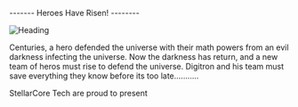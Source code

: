 
------- Heroes Have Risen! --------

![Heading](https://github.com/user-attachments/assets/0fa3bdbc-6fb2-42a2-aad7-b643ba78fec1)


Centuries, a hero defended the universe with their math powers from an evil darkness infecting the universe. Now the darkness has return, and a new team of heros must rise to defend the universe.
Digitron and his team must save everything they know before its too late...........


StellarCore Tech are proud to present 
